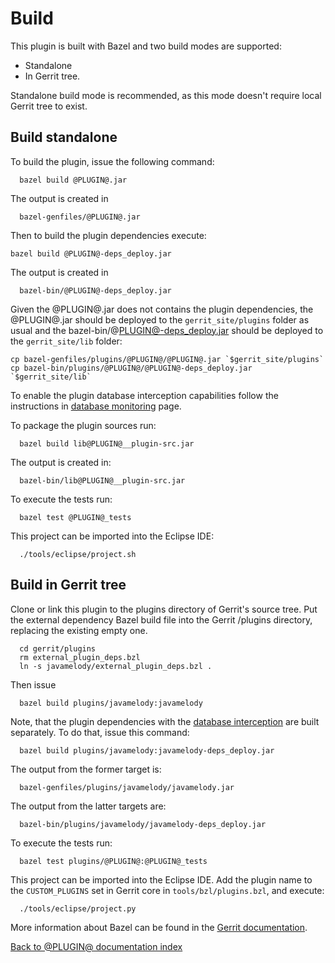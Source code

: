 Build
=====

This plugin is built with Bazel and two build modes are supported:

* Standalone
* In Gerrit tree.

Standalone build mode is recommended, as this mode doesn't require local Gerrit
tree to exist.

## Build standalone

To build the plugin, issue the following command:

```
  bazel build @PLUGIN@.jar
```

The output is created in

```
  bazel-genfiles/@PLUGIN@.jar
```

Then to build the plugin dependencies execute:

```
bazel build @PLUGIN@-deps_deploy.jar
```

The output is created in

```
  bazel-bin/@PLUGIN@-deps_deploy.jar
```

Given the @PLUGIN@.jar does not contains the plugin dependencies, the @PLUGIN@.jar
should be deployed to the `gerrit_site/plugins` folder as usual and the bazel-bin/@PLUGIN@-deps_deploy.jar should be deployed to the `gerrit_site/lib`
folder:

```
cp bazel-genfiles/plugins/@PLUGIN@/@PLUGIN@.jar `$gerrit_site/plugins`
cp bazel-bin/plugins/@PLUGIN@/@PLUGIN@-deps_deploy.jar `$gerrit_site/lib`
```

To enable the plugin database interception capabilities follow the instructions
in [database monitoring](database-monitoring.md) page.

To package the plugin sources run:

```
  bazel build lib@PLUGIN@__plugin-src.jar
```

The output is created in:

```
  bazel-bin/lib@PLUGIN@__plugin-src.jar
```

To execute the tests run:

```
  bazel test @PLUGIN@_tests
```

This project can be imported into the Eclipse IDE:

```
  ./tools/eclipse/project.sh
```

## Build in Gerrit tree

Clone or link this plugin to the plugins directory of Gerrit's
source tree. Put the external dependency Bazel build file into
the Gerrit /plugins directory, replacing the existing empty one.

```
  cd gerrit/plugins
  rm external_plugin_deps.bzl
  ln -s javamelody/external_plugin_deps.bzl .
```

Then issue

```
  bazel build plugins/javamelody:javamelody
```

Note, that the plugin dependencies with the [database interception](database-monitoring.md)
are built separately. To do that, issue this command:

```
  bazel build plugins/javamelody:javamelody-deps_deploy.jar
```

The output from the former target is:

```
  bazel-genfiles/plugins/javamelody/javamelody.jar
```

The output from the latter targets are:

```
  bazel-bin/plugins/javamelody/javamelody-deps_deploy.jar
```
To execute the tests run:

```
  bazel test plugins/@PLUGIN@:@PLUGIN@_tests
```

This project can be imported into the Eclipse IDE.
Add the plugin name to the `CUSTOM_PLUGINS` set in
Gerrit core in `tools/bzl/plugins.bzl`, and execute:

```
  ./tools/eclipse/project.py
```

More information about Bazel can be found in the [Gerrit
documentation](../../../Documentation/dev-bazel.html).

[Back to @PLUGIN@ documentation index][index]

[index]: index.html

